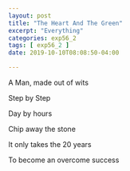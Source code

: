 ```yaml
---
layout: post
title: "The Heart And The Green"
excerpt: "Everything"
categories: exp56_2
tags: [ exp56_2 ]
date: 2019-10-10T08:08:50-04:00

---
```


A Man, made out of wits

Step by Step

Day by hours

Chip away the stone

It only takes the 20 years

To become an overcome success
